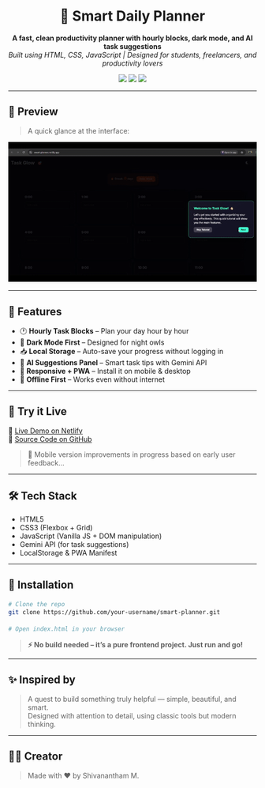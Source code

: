 <h1 align="center">🧠 Smart Daily Planner</h1>
<p align="center">
  <b>A fast, clean productivity planner with hourly blocks, dark mode, and AI task suggestions</b><br>
  <i>Built using HTML, CSS, JavaScript | Designed for students, freelancers, and productivity lovers</i>
</p>

<p align="center">
  <img src="https://img.shields.io/badge/Status-Completed-brightgreen?style=flat-square" />
  <img src="https://img.shields.io/badge/Made%20With-HTML%2FCSS%2FJS-blueviolet?style=flat-square" />
  <img src="https://img.shields.io/badge/UI-Clean%20%2B%20Dark%20Mode-%231c1c1e?style=flat-square" />
</p>

---

## 📸 Preview

> A quick glance at the interface:

![Smart Planner UI Demo](icons/preview-MadewithClipchamp-ezgif.com-video-to-gif-converter.gif) 

---

## 🧩 Features

- 🕐 **Hourly Task Blocks** – Plan your day hour by hour
- 🌙 **Dark Mode First** – Designed for night owls
- 📥 **Local Storage** – Auto-save your progress without logging in
- 🤖 **AI Suggestions Panel** – Smart task tips with Gemini API
- 📱 **Responsive + PWA** – Install it on mobile & desktop
- 💾 **Offline First** – Works even without internet

---

## 🚀 Try it Live

🔗 [Live Demo on Netlify](https://smart-planner.netlify.app/)  
📁 [Source Code on GitHub](https://github.com/TheCreator8055/TaskGlow)
> 📱 Mobile version improvements in progress based on early user feedback...
---

## 🛠️ Tech Stack

- HTML5  
- CSS3 (Flexbox + Grid)  
- JavaScript (Vanilla JS + DOM manipulation)  
- Gemini API (for task suggestions)  
- LocalStorage & PWA Manifest

---

## 📌 Installation

```bash
# Clone the repo
git clone https://github.com/your-username/smart-planner.git

# Open index.html in your browser
```
> **⚡ No build needed – it’s a pure frontend project. Just run and go!**
---

## ✨ Inspired by
> A quest to build something truly helpful — simple, beautiful, and smart.<br>
> Designed with attention to detail, using classic tools but modern thinking.

---

## 🧑‍💻 Creator
> Made with ❤️ by Shivanantham M.
